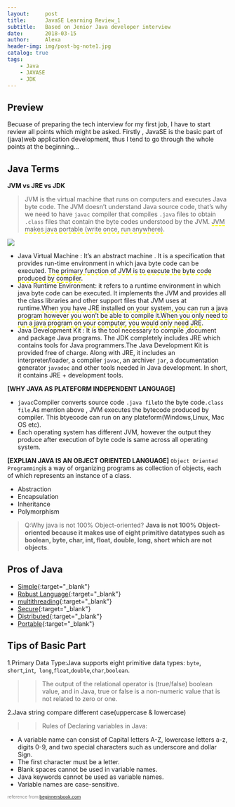 ```yaml
---
layout:     post
title:      JavaSE Learning Review_1
subtitle:   Based on Jenior Java developer interview 
date:       2018-03-15
author:     Alexa
header-img: img/post-bg-note1.jpg
catalog: true
tags:
    - Java
    - JAVASE
    - JDK
---
```


## Preview

Becuase of preparing the tech interview for my first job, I have to start review all points which might be asked. Firstly , JavaSE is the basic part of (java)web application development, thus I tend to go through the whole points at the beginning...

## Java Terms

**JVM vs JRE vs JDK** 

>JVM is the virtual machine that runs on computers and executes Java byte code. The JVM doesn’t understand Java source code, that’s why we need to have `javac` compiler that compiles `.java` files to obtain `.class` files that contain the byte codes understood by the JVM. <span style="border-bottom:2px dashed yellow;">JVM makes java portable (write once, run anywhere)</span>. 

![](https://beginnersbook.com/wp-content/uploads/2013/05/JVM.jpg)
* Java Virtual Machine : It’s an abstract machine . It is a specification that provides run-time environment in which java byte code can be executed. <span style="border-bottom:2px dashed yellow;">The primary function of JVM is to execute the byte code produced by compiler</span>.
* Java Runtime Environment: it refers to a runtime environment in which java byte code can be executed. It implements the JVM and provides all the class libraries and other support files that JVM uses at runtime.<span style="border-bottom:2px dashed yellow;">When you have JRE installed on your system, you can run a java program however you won’t be able to compile it.When you only need to run a java program on your computer,  you would only need JRE</span>. 
* Java Development Kit : It is the tool necessary to compile ,document and package Java programs. The JDK completely includes JRE which contains tools for Java programmers.The Java Development Kit is provided free of charge. Along with JRE, it includes an interpreter/loader, a compiler `javac`, an archiver `jar`, a documentation generator `javadoc` and other tools needed in Java development. In short, it contains JRE + development tools.

**[WHY JAVA AS PLATEFORM INDEPENDENT LANGUAGE]**
* `javac`Compiler converts source code `.java file`to the byte code`.class file`.As mention above , JVM executes the bytecode produced by compiler. This btyecode can run on any plateform(Windows,Linux, Mac OS etc). 
* Each operating system has different JVM, however the output they produce after execution of byte code is same across all operating system.

**[EXPLIAN JAVA IS AN OBJECT ORIENTED LANGUAGE]**
`Object Oriented Programming`is a way of organizing programs as collection of objects, each of which represents an instance of a class.
- Abstraction 
- Encapsulation
- Inheritance
- Polymorphism

>Q:Why java is not 100% Object-oriented?
**Java is not 100% Object-oriented because it makes use of eight primitive datatypes such as boolean, byte, char, int, float, double, long, short which are not objects**.

## Pros of Java 
* [Simple](#){:target="_blank"} 
* [Robust Language](#){:target="_blank"} 
* [multithreading](#){:target="_blank"}
* [Secure](#){:target="_blank"} 
* [Distributed](#){:target="_blank"} 
* [Portable](#){:target="_blank"} 

## Tips of Basic Part
1.Primary Data Type:Java supports eight primitive data types: `byte`,` short`,`int`,` long`,`float`,`double`,`char`,`boolean`.
>>The output of the relational operator is (true/false) boolean value, and in Java, true or false is a non-numeric value that is not related to zero or one.

2.Java string compare different case(uppercase & lowercase)
>>Rules of Declaring variables in Java:
* A variable name can consist of Capital letters A-Z, lowercase letters a-z, digits 0-9, and two special characters such as underscore and dollar Sign.
* The first character must be a letter.
* Blank spaces cannot be used in variable names.
* Java keywords cannot be used as variable names.
* Variable names are case-sensitive.
  

<p style="color:gray;font-size:10px">reference from:<a href="https://beginnersbook.com/2013/05/java-introduction">beginnersbook.com<a>


